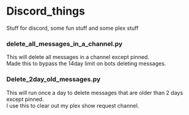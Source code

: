 # Discord_things
Stuff for discord, some fun stuff and some plex stuff

### delete_all_messages_in_a_channel.py
This will delete all messages in a channel except pinned.<br />
Made this to bypass the 14day limit on bots deleting messages.

### Delete_2day_old_messages.py
This will run once a day to delete messages that are older than 2 days except pinned.<br />
I use this to clear out my plex show request channel.
